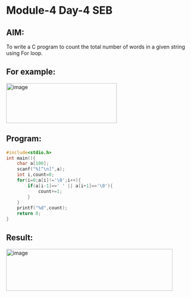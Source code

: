 # Module-4 Day-4 SEB
## AIM:
To write a C program to count the total number of words in a given string using For loop.

## For example:
<img width="297" height="107" alt="image" src="https://github.com/user-attachments/assets/f93498ae-bd64-444a-8660-5022e4c64b58" />

## Program:
```c
#include<stdio.h>
int main(){
    char a[100];
    scanf("%[^\n]",a);
    int i,count=0;
    for(i=0;a[i]!='\0';i++){
        if(a[i-1]==' ' || a[i+1]=='\0'){
            count+=1;
        }
    }
    printf("%d",count);
    return 0;
}
```
## Result:
<img width="447" height="112" alt="image" src="https://github.com/user-attachments/assets/524fcae2-26d5-4597-8bc8-fe3b3dca405e" />
